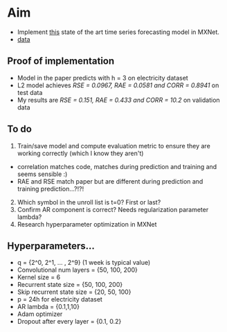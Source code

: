 # Aim

- Implement [this](https://arxiv.org/pdf/1703.07015.pdf) state of the art time series forecasting model in MXNet.
- [data](https://github.com/laiguokun/multivariate-time-series-data)

## Proof of implementation

- Model in the paper predicts with h = 3 on electricity dataset
- L2 model achieves *RSE = 0.0967, RAE = 0.0581 and CORR = 0.8941* on test data
- My results are *RSE = 0.151, RAE = 0.433 and CORR = 10.2* on validation data

## To do

1. Train/save model and compute evaluation metric to ensure they are working correctly (which I know they aren't)

- correlation matches code, matches during prediction and training and seems sensible :)
- RAE and RSE match paper but are different during prediction and training prediction...?!?!

2. Which symbol in the unroll list is t=0? First or last?
3. Confirm AR component is correct? Needs regularization parameter lambda?
4. Research hyperparameter optimization in MXNet

## Hyperparameters...

- q = {2^0, 2^1, ... , 2^9} (1 week is typical value)
- Convolutional num layers  = {50, 100, 200}
- Kernel size = 6
- Recurrent state size = {50, 100, 200}
- Skip recurrent state size = {20, 50, 100}
- p = 24h for electricity dataset
- AR lambda = {0.1,1,10}
- Adam optimizer
- Dropout after every layer =  {0.1, 0.2}


